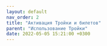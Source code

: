 ```yaml
---
layout: default
nav_order: 2
title: "Активация Тройки и билетов"
parent: "Использование Тройки"
date: 2022-05-05 15:21:00 +0300
---
```


